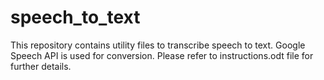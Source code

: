 # speech_to_text

This repository contains utility files to transcribe speech to text. Google Speech API is used for conversion. 
Please refer to instructions.odt file for further details.
